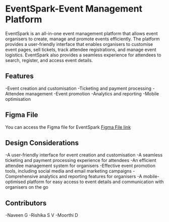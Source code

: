 # EventSpark-Event Management Platform
EventSpark is an all-in-one event management platform that allows event organisers to create, manage and promote events efficiently. The platform provides a 
user-friendly interface that enables organisers to customise event pages, sell tickets, track attendee registrations, and manage event logistics. EventSpark also 
provides a seamless experience for attendees to search, register, and access event details.

## Features
-Event creation and customisation
-Ticketing and payment processing
-Attendee management
-Event promotion
-Analytics and reporting
-Mobile optimisation

## Figma File
You can access the Figma file for EventSpark [Figma File link](https://www.figma.com/file/0gD8R0KyUWYCfihlnUZd8X/Untitled?node-id=33%3A2615&t=1DEPezfA86B0iPdi-1)

## Design Considerations
-A user-friendly interface for event creation and customisation
-A seamless ticketing and payment processing experience for attendees
-An efficient attendee management system for organisers
-Effective event promotion tools, including social media and email marketing campaigns
-Comprehensive analytics and reporting features for organisers
-A mobile-optimised platform for easy access to event details and communication with organisers on the go

## Contributors
-Naveen G
-Rishika S V
-Moorthi D
